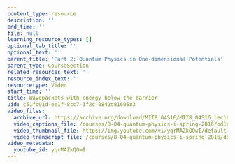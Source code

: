 ```yaml
---
content_type: resource
description: ''
end_time: ''
file: null
learning_resource_types: []
optional_tab_title: ''
optional_text: ''
parent_title: 'Part 2: Quantum Physics in One-dimensional Potentials'
parent_type: CourseSection
related_resources_text: ''
resource_index_text: ''
resourcetype: Video
start_time: ''
title: Wavepackets with energy below the barrier
uid: c51fc91d-ee1f-8cc7-3f2c-0842d8160583
video_files:
  archive_url: https://archive.org/download/MIT8.04S16/MIT8_04S16_lec16_s5_300k.mp4
  video_captions_file: /courses/8-04-quantum-physics-i-spring-2016/bd1a3fe9420c57c994c4701ea97369ea_yqrMAZkQOwI.vtt
  video_thumbnail_file: https://img.youtube.com/vi/yqrMAZkQOwI/default.jpg
  video_transcript_file: /courses/8-04-quantum-physics-i-spring-2016/d50f870e5e75e0fd93b1b1b6b3ef2059_yqrMAZkQOwI.pdf
video_metadata:
  youtube_id: yqrMAZkQOwI
---
```

